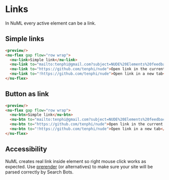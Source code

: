 # Links

In NuML every active element can be a link.

## Simple links

```html
<preview/>
<nu-flex gap flow="row wrap">
  <nu-link>Simple link</nu-link>
  <nu-link to="mailto:tenphi@gmail.com?subject=NUDE%20Elements%20feedback">Email link</nu-link>
  <nu-link to="https://github.com/tenphi/nude">Open link in the current tab</nu-link>
  <nu-link to="!https://github.com/tenphi/nude">Open link in a new tab</nu-link>
</nu-flex>
```

## Button as link

```html
<preview/>
<nu-flex gap flow="row wrap">
  <nu-btn>Simple link</nu-btn>
  <nu-btn to="mailto:tenphi@gmail.com?subject=NUDE%20Elements%20feedback">Email link</nu-btn>
  <nu-btn to="https://github.com/tenphi/nude">Open link in the current tab</nu-btn>
  <nu-btn to="!https://github.com/tenphi/nude">Open link in a new tab</nu-btn>
</nu-flex>
```

## Accessibility

NuML creates real link inside element so right mouse click works as expected. Use [prerender](https://github.com/prerender/prerender) (or alternatives) to make sure your site will be parsed correctly by Search Bots.
